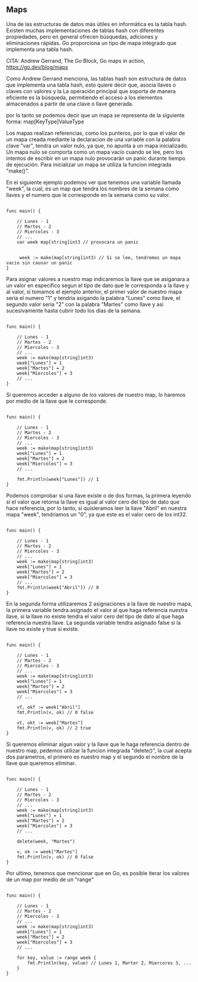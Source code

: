 ## Maps 

Una de las estructuras de datos más útiles en informática es la tabla hash. Existen muchas implementaciones de tablas hash con diferentes propiedades, pero en general ofrecen búsquedas, adiciones y eliminaciones rápidas. Go proporciona un tipo de mapa integrado que implementa una tabla hash.

CITA: Andrew Gerrand, The Go Block, Go maps in action,  https://go.dev/blog/maps

Como Andrew Gerrand menciona, las tablas hash son estructura de datos que implementa una tabla hash, esto quiere decir que, asocia llaves o claves con valores y la La operación principal que soporta de manera eficiente es la búsqueda, permitiendo el acceso a los elementos almacenados a partir de una clave o llave generada.

por lo tanto se podemos decir que un mapa se representa de la siguiente forma: map[KeyType]ValueType

Los mapas realizan referencias, como los punteros, por lo que el valor de un mapa creada mediante la declaracion de una variable con la palabra clave "var", tendra un valor nulo, ya que, no apunta a un mapa inicializado. Un mapa nulo se comporta como un mapa vacío cuando se lee, pero los intentos de escribir en un mapa nulo provocarán un panic durante tiempo de ejecución. Para inicializar un mapa se utiliza la funcion integrada "make()".

En el siguiente ejemplo podemos ver que tenemos una variable llamada "week", la cual, es un map que tendra los nombres de la semana como llaves y el numero que le corresponde en la semana como su valor.

```golang

func main() {

    // Lunes - 1
    // Martes - 2
    // Miercoles - 3
    // ...
    var week map[string]int3 // provocara un panic


     week := make(map[string]int3) // Si se lee, tendremos un mapa vacio sin causar un panic
}
```

Para asignar valores a nuestro map  indicaremos la llave que se asiganara a un valor en especifico segun el tipo de dato que le corresponda a la llave y al valor, si tomamos el ejemplo anterior, el primer valor de nuestro mapa seria el numero "1" y tendria asigando la palabra "Lunes" como llave, el segundo valor seria "2" con la palabra "Martes" como llave y asi sucesivamente hasta cubrir todo los dias de la semana.

```golang

func main() {

    // Lunes - 1
    // Martes - 2
    // Miercoles - 3
    // ...
    week := make(map[string]int3)
    week["Lunes"] = 1
    week["Martes"] = 2
    week["Miercoles"] = 3
    // ...
}
```

Si queremos acceder a alguno de los valores de nuestro map, lo haremos por medio de la llave que le corresponde.

```golang

func main() {

    // Lunes - 1
    // Martes - 2
    // Miercoles - 3
    // ...
    week := make(map[string]int3)
    week["Lunes"] = 1
    week["Martes"] = 2
    week["Miercoles"] = 3
    // ...

    fmt.Println(week["Lunes"]) // 1
}

```

Podemos comprobar si una llave existe o de dos formas, la primera leyendo si el valor que retorna la llave es igual al valor cero del tipo de dato que hace referencia, por lo tanto, si quisieramos leer la llave "Abril" en nuestra mapa "week", tendriamos un "0", ya que este es el valor cero de los int32.

```golang

func main() {

    // Lunes - 1
    // Martes - 2
    // Miercoles - 3
    // ...
    week := make(map[string]int3)
    week["Lunes"] = 1
    week["Martes"] = 2
    week["Miercoles"] = 3
    // ...
    fmt.Println(week["Abril"]) // 0
}

```
En la segunda forma utilizaremos 2 asignaciones a la llave de nuestro mapa, la primera variable tendra asignado el valor al que haga referencia nuestra llave, si la llave no existe tendra el valor cero del tipo de dato al que haga referencia nuestra llave. La segunda variable tendra asignado false si la llave no existe y true si existe.

```golang

func main() {

    // Lunes - 1
    // Martes - 2
    // Miercoles - 3
    // ...
    week := make(map[string]int3)
    week["Lunes"] = 1
    week["Martes"] = 2
    week["Miercoles"] = 3
    // ...

    vf, okf := week["Abril"]
    fmt.Println(v, ok) // 0 false

    vt, okt := week["Martes"]
    fmt.Println(v, ok) // 2 true
}

```

Si queremos eliminar algun valor y la llave que le haga referencia dentro de nuestro map, pedemos utilizar la funcion integrada "delete()", la cual acepta dos parametros, el primero es nuestro map y el segundo el nombre de la llave que queremos eliminar.


```golang

func main() {

    // Lunes - 1
    // Martes - 2
    // Miercoles - 3
    // ...
    week := make(map[string]int3)
    week["Lunes"] = 1
    week["Martes"] = 2
    week["Miercoles"] = 3
    // ...

    delete(week, "Martes")

    v, ok := week["Martes"]
    fmt.Println(v, ok) // 0 false
}

```

Por ultimo, tenemos que mencionar que en Go, es posible iterar los valores de un map por medio de un "range"

```golang

func main() {

    // Lunes - 1
    // Martes - 2
    // Miercoles - 3
    // ...
    week := make(map[string]int3)
    week["Lunes"] = 1
    week["Martes"] = 2
    week["Miercoles"] = 3
    // ...

    for key, value := range week {
        fmt.Println(key, value) // Lunes 1, Marter 2, Miercores 3, ...
    }
}

```